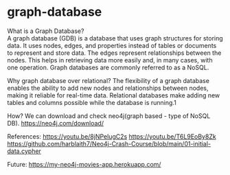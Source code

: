 # graph-database

What is a Graph Database?  
A graph database (GDB) is a database that uses graph structures for storing data. It uses nodes, edges, and properties instead of tables or documents to represent and store data. The edges represent relationships between the nodes. This helps in retrieving data more easily and, in many cases, with one operation. Graph databases are commonly referred to as a NoSQL.

Why graph database over relational?
The flexibility of a graph database enables the ability to add new nodes and relationships between nodes, making it reliable for real-time data. Relational databases make adding new tables and columns possible while the database is running.1

How?
We can download and check neo4j(graph based - type of NoSQL DB).
https://neo4j.com/download/

References:
https://youtu.be/8jNPelugC2s
https://youtu.be/T6L9EoBy8Zk
https://github.com/harblaith7/Neo4j-Crash-Course/blob/main/01-initial-data.cypher

Future:
https://my-neo4j-movies-app.herokuapp.com/


